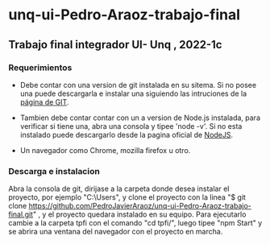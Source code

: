 # unq-ui-Pedro-Araoz-trabajo-final
## Trabajo  final integrador   UI- Unq ,  2022-1c

### Requerimientos
- Debe contar con una version   de  git  instalada  en  su  sitema. Si no posee una puede  descargarla   e  instalar  una   siguiendo las  intruciones de la 
[página de GIT](https://git-scm.com/book/es/v2/Inicio---Sobre-el-Control-de-Versiones-Instalaci%C3%B3n-de-Git).

- Tambien debe  contar  contar  con  un a  version  de Node.js instalada,  para  verificar  si tiene  una,     abra  una  consola y tipee 'node -v'. Si no esta  instalado  puede  descargarlo  desde  la  pagina  oficial  de  [NodeJS](https://nodejs.org/en/).

- Un  navegador  como  Chrome, mozilla firefox u otro.


### Descarga e instalacion

Abra  la   consola de  git, dirijase   a la  carpeta   donde  desea instalar  el  proyecto,  por  ejemplo "C:\Users",  y clone  el  proyecto con la  linea 
"$ git clone https://github.com/PedroJavierAraoz/unq-ui-Pedro-Araoz-trabajo-final.git" ,  y el proyecto quedara instalado  en su equipo. 
Para  ejecutarlo  cambie a la  carpeta tpfi  con el comando "cd tpfi/",   luego  tipee  "npm Start" y  se  abrira  una  ventana del  navegador  con  el proyecto  en marcha.
